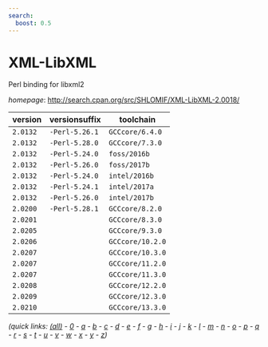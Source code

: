 ```yaml
---
search:
  boost: 0.5
---
```

# XML-LibXML

Perl binding for libxml2

*homepage*: <http://search.cpan.org/src/SHLOMIF/XML-LibXML-2.0018/>

version | versionsuffix | toolchain
--------|---------------|----------
``2.0132`` | ``-Perl-5.26.1`` | ``GCCcore/6.4.0``
``2.0132`` | ``-Perl-5.28.0`` | ``GCCcore/7.3.0``
``2.0132`` | ``-Perl-5.24.0`` | ``foss/2016b``
``2.0132`` | ``-Perl-5.26.0`` | ``foss/2017b``
``2.0132`` | ``-Perl-5.24.0`` | ``intel/2016b``
``2.0132`` | ``-Perl-5.24.1`` | ``intel/2017a``
``2.0132`` | ``-Perl-5.26.0`` | ``intel/2017b``
``2.0200`` | ``-Perl-5.28.1`` | ``GCCcore/8.2.0``
``2.0201`` |  | ``GCCcore/8.3.0``
``2.0205`` |  | ``GCCcore/9.3.0``
``2.0206`` |  | ``GCCcore/10.2.0``
``2.0207`` |  | ``GCCcore/10.3.0``
``2.0207`` |  | ``GCCcore/11.2.0``
``2.0207`` |  | ``GCCcore/11.3.0``
``2.0208`` |  | ``GCCcore/12.2.0``
``2.0209`` |  | ``GCCcore/12.3.0``
``2.0210`` |  | ``GCCcore/13.3.0``


*(quick links: [(all)](../index.md) - [0](../0/index.md) - [a](../a/index.md) - [b](../b/index.md) - [c](../c/index.md) - [d](../d/index.md) - [e](../e/index.md) - [f](../f/index.md) - [g](../g/index.md) - [h](../h/index.md) - [i](../i/index.md) - [j](../j/index.md) - [k](../k/index.md) - [l](../l/index.md) - [m](../m/index.md) - [n](../n/index.md) - [o](../o/index.md) - [p](../p/index.md) - [q](../q/index.md) - [r](../r/index.md) - [s](../s/index.md) - [t](../t/index.md) - [u](../u/index.md) - [v](../v/index.md) - [w](../w/index.md) - [x](../x/index.md) - [y](../y/index.md) - [z](../z/index.md))*

